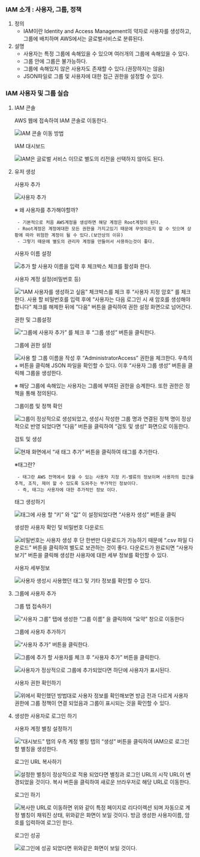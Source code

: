 
### IAM 소개 : 사용자, 그룹, 정책

1. 정의
	- IAM이란 Identity and Access Management의 약자로 사용자를 생성하고, 그룹에 배치하며 AWS에서는 글로벌서비스로 분류된다.
2. 설명
	- 사용자는 특정 그룹에 속해있을 수 있으며 여러개의 그룹에 속해있을 수 있다.
	- 그룹 안에 그룹은 불가능하다.
	- 그룹에 속해있지 않은 사용자도 존재할 수 있다.(권장하지는 않음)
	- JSON파일로 그룹 및 사용자에 대한 접근 권한을 설정할 수 있다.

### IAM 사용자 및 그룹 실습

1. IAM 콘솔

	AWS 웹에 접속하여 IAM 콘솔로 이동한다.


	![IAM 콘솔 이동 방법](https://s3.us-west-2.amazonaws.com/secure.notion-static.com/898302c9-16e6-43c4-b1cc-a4902aa78e66/Untitled.png?X-Amz-Algorithm=AWS4-HMAC-SHA256&X-Amz-Content-Sha256=UNSIGNED-PAYLOAD&X-Amz-Credential=AKIAT73L2G45EIPT3X45%2F20230828%2Fus-west-2%2Fs3%2Faws4_request&X-Amz-Date=20230828T095347Z&X-Amz-Expires=3600&X-Amz-Signature=273d386d0001f989ddce8a6d41808abe83fb4d33630ce4c2a1bc6677def2fe7f&X-Amz-SignedHeaders=host&x-id=GetObject)


	IAM 대시보드


	![IAM은 글로벌 서비스 이므로 별도의 리전을 선택하지 않아도 된다.](https://s3.us-west-2.amazonaws.com/secure.notion-static.com/35fc488c-5a44-4a34-8996-bec46487ade3/Untitled.png?X-Amz-Algorithm=AWS4-HMAC-SHA256&X-Amz-Content-Sha256=UNSIGNED-PAYLOAD&X-Amz-Credential=AKIAT73L2G45EIPT3X45%2F20230828%2Fus-west-2%2Fs3%2Faws4_request&X-Amz-Date=20230828T095347Z&X-Amz-Expires=3600&X-Amz-Signature=6807e823f54b4af551bcdd1afa0eba4fc7cebe9aeac88bda277fd97fdb477ab5&X-Amz-SignedHeaders=host&x-id=GetObject)

2. 유저 생성

	사용자 추가


	![사용자 추가](https://s3.us-west-2.amazonaws.com/secure.notion-static.com/3e88f7dc-7883-43ea-8f15-d4aa7c2e9798/Untitled.png?X-Amz-Algorithm=AWS4-HMAC-SHA256&X-Amz-Content-Sha256=UNSIGNED-PAYLOAD&X-Amz-Credential=AKIAT73L2G45EIPT3X45%2F20230828%2Fus-west-2%2Fs3%2Faws4_request&X-Amz-Date=20230828T095347Z&X-Amz-Expires=3600&X-Amz-Signature=2f85675865159e40c072a6ed3bcbee864b1a32124179026ed1f964500d6a02c5&X-Amz-SignedHeaders=host&x-id=GetObject)


	※ 왜 사용자를 추가해야할까?

		- 기본적으로 처음 AWS계정을 생성하면 해당 계정은 Root계정이 된다.
		- Root계정은 계정에대한 모든 권한을 가지고있기 때문에 무엇이든지 할 수 잇으며 상황에 따라 위험한 계정이 될 수 있다.(보안상의 이유)
		- 그렇기 때문에 별도의 관리자 계정을 만들어서 사용하는것이 좋다.

	사용자 이름 설정


	![추가 할 사용자 이름을 입력 후 체크박스 체크를 활성화 한다.](https://s3.us-west-2.amazonaws.com/secure.notion-static.com/38198285-817b-4dc4-a5ee-c37a038cc8f5/Untitled.png?X-Amz-Algorithm=AWS4-HMAC-SHA256&X-Amz-Content-Sha256=UNSIGNED-PAYLOAD&X-Amz-Credential=AKIAT73L2G45EIPT3X45%2F20230828%2Fus-west-2%2Fs3%2Faws4_request&X-Amz-Date=20230828T095347Z&X-Amz-Expires=3600&X-Amz-Signature=0668821a69b37f08d7af2328749aa67595a1db19fa91a0162c6a345578a4fe19&X-Amz-SignedHeaders=host&x-id=GetObject)


	사용자 계정 설정(비밀번호 등)


	![“IAM 사용자를 생성하고 싶음” 체크박스를 체크 후 “사용자 지정 암호” 를 체크한다.
	사용 할 비밀번호를 입력 후에 “사용자는 다음 로그인 시 새 암호를 생성해야 합니다” 체크를 해제한 뒤에 ”다음” 버튼을 클릭하여 권한 설정 화면으로 넘어간다.](https://s3.us-west-2.amazonaws.com/secure.notion-static.com/09447976-6436-4beb-83aa-e4d6048cf5fb/Untitled.png?X-Amz-Algorithm=AWS4-HMAC-SHA256&X-Amz-Content-Sha256=UNSIGNED-PAYLOAD&X-Amz-Credential=AKIAT73L2G45EIPT3X45%2F20230828%2Fus-west-2%2Fs3%2Faws4_request&X-Amz-Date=20230828T095347Z&X-Amz-Expires=3600&X-Amz-Signature=a7a01eb8abf5fbdc0fae70685cf32efe44fbf67c35f0f4d9f8ed9ab26335fc2f&X-Amz-SignedHeaders=host&x-id=GetObject)


	권한 및 그룹설정


	![“그룹에 사용자 추가” 를 체크 후 “그룹 생성” 버튼을 클릭한다.](https://s3.us-west-2.amazonaws.com/secure.notion-static.com/37a1392c-abce-4786-88c0-a3b0d3d48a9b/Untitled.png?X-Amz-Algorithm=AWS4-HMAC-SHA256&X-Amz-Content-Sha256=UNSIGNED-PAYLOAD&X-Amz-Credential=AKIAT73L2G45EIPT3X45%2F20230828%2Fus-west-2%2Fs3%2Faws4_request&X-Amz-Date=20230828T095347Z&X-Amz-Expires=3600&X-Amz-Signature=cf03a2617b35c6cbd834a0b828dfe2d7d47b64e6ed7ce76e5fd7a1de05abfa7b&X-Amz-SignedHeaders=host&x-id=GetObject)


	그룹에 권한 설정


	![사용 할 그룹 이름을 작성 후 “AdministratorAccess” 권한을 체크한다. 우측의 + 버튼을 클릭해 JSON 파일을 확인할 수 있다. 이후 “사용자 그룹 생성” 버튼을 클릭해 그룹을 생성한다.](https://s3.us-west-2.amazonaws.com/secure.notion-static.com/8776799a-3b66-473e-9764-b1796940fe18/Untitled.png?X-Amz-Algorithm=AWS4-HMAC-SHA256&X-Amz-Content-Sha256=UNSIGNED-PAYLOAD&X-Amz-Credential=AKIAT73L2G45EIPT3X45%2F20230828%2Fus-west-2%2Fs3%2Faws4_request&X-Amz-Date=20230828T095347Z&X-Amz-Expires=3600&X-Amz-Signature=62bfb86205a72a70e31d51067ce1496046194a84191df64ee964147dadc7b1cd&X-Amz-SignedHeaders=host&x-id=GetObject)


	※ 해당 그룹에 속해있는 사용자는 그룹에 부여된 권한을 승계한다. 또한 권한은 정책을 통해 정의된다.


	그룹이름 및 정책 확인


	![그룹이 정상적으로 생성되었고, 생성시 작성한 그룹 명과 연결된 정책 명이 정상적으로 반영 되었다면  “다음” 버튼을 클릭하여 “검토 및 생성” 화면으로 이동한다.](https://s3.us-west-2.amazonaws.com/secure.notion-static.com/f253fde1-3b46-4270-a4bb-5d9a3b08c9f3/Untitled.png?X-Amz-Algorithm=AWS4-HMAC-SHA256&X-Amz-Content-Sha256=UNSIGNED-PAYLOAD&X-Amz-Credential=AKIAT73L2G45EIPT3X45%2F20230828%2Fus-west-2%2Fs3%2Faws4_request&X-Amz-Date=20230828T095347Z&X-Amz-Expires=3600&X-Amz-Signature=e7e06f83faf0c919a78ab2eb23b22a6a8dcd3269b9617b3a6634989a87f55afe&X-Amz-SignedHeaders=host&x-id=GetObject)


	검토 및 생성


	![현재 화면에서 “새 태그 추가” 버튼을 클릭하여 태그를 추가한다.](https://s3.us-west-2.amazonaws.com/secure.notion-static.com/d0682e42-12b8-4e16-82df-ff8752009075/Untitled.png?X-Amz-Algorithm=AWS4-HMAC-SHA256&X-Amz-Content-Sha256=UNSIGNED-PAYLOAD&X-Amz-Credential=AKIAT73L2G45EIPT3X45%2F20230828%2Fus-west-2%2Fs3%2Faws4_request&X-Amz-Date=20230828T095347Z&X-Amz-Expires=3600&X-Amz-Signature=6a201de61a2e9e203f2eee2b704d3b3fc5f42970e20f01dab967c53b191f4c18&X-Amz-SignedHeaders=host&x-id=GetObject)


	※태그란?

		- 태그란 AWS 전역에서 찾을 수 있는 사용자 지정 키-밸류의 정보이며 사용자의 접근을 추적, 조직, 제어 할 수 있도록 도와주는 부가적인 정보이다.
		- 즉, 태그는 사용자에 대한 추가적인 정보 이다.

	태그 생성하기


	![태그에 사용 할 “키” 와 “값” 이 설정되었다면 “사용자 생성” 버튼을 클릭](https://s3.us-west-2.amazonaws.com/secure.notion-static.com/cadeebdc-f2b1-4aa4-a519-0c969156587e/Untitled.png?X-Amz-Algorithm=AWS4-HMAC-SHA256&X-Amz-Content-Sha256=UNSIGNED-PAYLOAD&X-Amz-Credential=AKIAT73L2G45EIPT3X45%2F20230828%2Fus-west-2%2Fs3%2Faws4_request&X-Amz-Date=20230828T095347Z&X-Amz-Expires=3600&X-Amz-Signature=e5fd943f5900e8732f944a2dc287df5246e77dbad73786ef5b09391617360188&X-Amz-SignedHeaders=host&x-id=GetObject)


	생성한 사용자 확인 및 비밀번호 다운로드


	![비밀번호는 사용자 생성 후 단 한번만 다운로드가 가능하기 때문에 “.csv 파일 다운로드” 버튼을 클릭하여 별도로 보관하는 것이 좋다. 다운로드가 완료되면 “사용자 보기” 버튼을 클릭해 생성한 사용자에 대한 세부 정보를 확인할 수 있다.](https://s3.us-west-2.amazonaws.com/secure.notion-static.com/102361d6-dd30-4c2c-bdf1-3b9d3c7b0ae8/Untitled.png?X-Amz-Algorithm=AWS4-HMAC-SHA256&X-Amz-Content-Sha256=UNSIGNED-PAYLOAD&X-Amz-Credential=AKIAT73L2G45EIPT3X45%2F20230828%2Fus-west-2%2Fs3%2Faws4_request&X-Amz-Date=20230828T095347Z&X-Amz-Expires=3600&X-Amz-Signature=2b036a52d228f9b8a9db07d6620496711efad694f8bee94b1dab383162f919bb&X-Amz-SignedHeaders=host&x-id=GetObject)


	사용자 세부정보


	![사용자 생성시 사용했던 태그 및 기타 정보를 확인할 수 있다.](https://s3.us-west-2.amazonaws.com/secure.notion-static.com/9a26c4a9-9db5-4385-bbd5-edeb4b43a050/Untitled.png?X-Amz-Algorithm=AWS4-HMAC-SHA256&X-Amz-Content-Sha256=UNSIGNED-PAYLOAD&X-Amz-Credential=AKIAT73L2G45EIPT3X45%2F20230828%2Fus-west-2%2Fs3%2Faws4_request&X-Amz-Date=20230828T095347Z&X-Amz-Expires=3600&X-Amz-Signature=1094b193950ff9fd1785b5d3ef05bf6ce1ec3e50a58cde9c186e05f0266a91eb&X-Amz-SignedHeaders=host&x-id=GetObject)

3. 그룹에 사용자 추가

	그룹 탭 접속하기


	![“사용자 그룹” 탭에 생성한 “그룹 이름” 을 클릭하여 “요약” 창으로 이동한다](https://s3.us-west-2.amazonaws.com/secure.notion-static.com/3c57f0a5-9f9e-4daf-9fa8-b96cc4ab03a0/Untitled.png?X-Amz-Algorithm=AWS4-HMAC-SHA256&X-Amz-Content-Sha256=UNSIGNED-PAYLOAD&X-Amz-Credential=AKIAT73L2G45EIPT3X45%2F20230828%2Fus-west-2%2Fs3%2Faws4_request&X-Amz-Date=20230828T095349Z&X-Amz-Expires=3600&X-Amz-Signature=811084369f533c6ada8ccf5a8796266b8520b9d5ab1301f854548896d1aceabb&X-Amz-SignedHeaders=host&x-id=GetObject)


	그룹에 사용자 추가하기


	![“사용자 추가” 버튼을 클릭한다.](https://s3.us-west-2.amazonaws.com/secure.notion-static.com/97e9ca10-1837-47bc-a12f-d32a21d2c153/Untitled.png?X-Amz-Algorithm=AWS4-HMAC-SHA256&X-Amz-Content-Sha256=UNSIGNED-PAYLOAD&X-Amz-Credential=AKIAT73L2G45EIPT3X45%2F20230828%2Fus-west-2%2Fs3%2Faws4_request&X-Amz-Date=20230828T095349Z&X-Amz-Expires=3600&X-Amz-Signature=544477c7f6103915f46f0ad64ba02a61a1dd0c3399b38daa8b0e2b521947083e&X-Amz-SignedHeaders=host&x-id=GetObject)


	![그룹에 추가 할 사용자를 체크 후 “사용자 추가” 버튼을 클릭한다.](https://s3.us-west-2.amazonaws.com/secure.notion-static.com/c86a973b-f14f-4fb9-9901-3fc57c5b4923/Untitled.png?X-Amz-Algorithm=AWS4-HMAC-SHA256&X-Amz-Content-Sha256=UNSIGNED-PAYLOAD&X-Amz-Credential=AKIAT73L2G45EIPT3X45%2F20230828%2Fus-west-2%2Fs3%2Faws4_request&X-Amz-Date=20230828T095349Z&X-Amz-Expires=3600&X-Amz-Signature=c2d2d52aa3469fc79a4c7a0d46865db673355db7f1223c02599390acf3c534a9&X-Amz-SignedHeaders=host&x-id=GetObject)


	![사용자가 정상적으로 그룹에 추가되었다면 하단에 사용자가 표시된다.](https://s3.us-west-2.amazonaws.com/secure.notion-static.com/00331435-5d35-4c0d-aa74-862f5df85bfa/Untitled.png?X-Amz-Algorithm=AWS4-HMAC-SHA256&X-Amz-Content-Sha256=UNSIGNED-PAYLOAD&X-Amz-Credential=AKIAT73L2G45EIPT3X45%2F20230828%2Fus-west-2%2Fs3%2Faws4_request&X-Amz-Date=20230828T095349Z&X-Amz-Expires=3600&X-Amz-Signature=2b2f6bcc741ab13f2b1d5cb03cedd2c271fc676441d08c2505a93cc2ce535c27&X-Amz-SignedHeaders=host&x-id=GetObject)


	사용자 권한 확인하기


	![위에서 확인했던 방법대로 사용자 정보를 확인해보면 방금 전과 다르게 사용자 권한에 그룹 정책이 연결 되었음과 그룹이 표시되는 것을 확인할 수 있다.](https://s3.us-west-2.amazonaws.com/secure.notion-static.com/c77d7556-6f75-407f-9138-3fff7ad2c5e7/Untitled.png?X-Amz-Algorithm=AWS4-HMAC-SHA256&X-Amz-Content-Sha256=UNSIGNED-PAYLOAD&X-Amz-Credential=AKIAT73L2G45EIPT3X45%2F20230828%2Fus-west-2%2Fs3%2Faws4_request&X-Amz-Date=20230828T095349Z&X-Amz-Expires=3600&X-Amz-Signature=a510cb07ac190902d647b4f6cf0dc57582ae2322df9dcd0841af2ed6f5e3ae4b&X-Amz-SignedHeaders=host&x-id=GetObject)

1. 생성한 사용자로 로그인 하기

	사용자 계정 별칭 설정하기


	![“대시보드” 탭의 우측 계정 별칭 탭의 “생성” 버튼을 클릭하여 IAM으로 로그인 할 별칭을 생성한다.](https://s3.us-west-2.amazonaws.com/secure.notion-static.com/5ffd4c94-438d-4d25-a116-7d4626a87386/Untitled.png?X-Amz-Algorithm=AWS4-HMAC-SHA256&X-Amz-Content-Sha256=UNSIGNED-PAYLOAD&X-Amz-Credential=AKIAT73L2G45EIPT3X45%2F20230828%2Fus-west-2%2Fs3%2Faws4_request&X-Amz-Date=20230828T095350Z&X-Amz-Expires=3600&X-Amz-Signature=52932741b42c2951d25190dfa34a2aea07eb8f5a618aead5ebbd732bae40a5c0&X-Amz-SignedHeaders=host&x-id=GetObject)


	로그인 URL 복사하기


	![설정한 별칭이 정상적으로 적용 되었다면 별칭과 로그인 URL의 시작 URL이 변경되었을 것이다.
	복사 버튼을 클릭하여 새로운 브라우저로 해당 URL로 이동한다.](https://s3.us-west-2.amazonaws.com/secure.notion-static.com/e80e5ad0-8e2d-4526-bd70-69498b7913e4/Untitled.png?X-Amz-Algorithm=AWS4-HMAC-SHA256&X-Amz-Content-Sha256=UNSIGNED-PAYLOAD&X-Amz-Credential=AKIAT73L2G45EIPT3X45%2F20230828%2Fus-west-2%2Fs3%2Faws4_request&X-Amz-Date=20230828T095349Z&X-Amz-Expires=3600&X-Amz-Signature=abe1f60b377718cbd27941d4e9294cb45f34a1d59374763ee04d90110a75ef07&X-Amz-SignedHeaders=host&x-id=GetObject)


	로그인 하기


	![복사한 URL로 이동하면 위와 같이 특정 페이지로 리다이렉션 되며 자동으로 계정 별칭이 채워진 상태, 위와같은 화면이 보일 것이다. 방금 생성한 사용자이름, 암호를 입력하여 로그인 한다.](https://s3.us-west-2.amazonaws.com/secure.notion-static.com/1026750c-f5c9-4b4b-b96b-ff0bf80fa093/Untitled.png?X-Amz-Algorithm=AWS4-HMAC-SHA256&X-Amz-Content-Sha256=UNSIGNED-PAYLOAD&X-Amz-Credential=AKIAT73L2G45EIPT3X45%2F20230828%2Fus-west-2%2Fs3%2Faws4_request&X-Amz-Date=20230828T095349Z&X-Amz-Expires=3600&X-Amz-Signature=ebe8e1e387f4d41773a95f9a668804bc0c48b0be651e1da8f542e9f2afee2d6f&X-Amz-SignedHeaders=host&x-id=GetObject)


	로그인 성공


	![로그인에 성공 되었다면 위와같은 화면이 보일 것이다. ](https://s3.us-west-2.amazonaws.com/secure.notion-static.com/0c1de681-2f2a-461a-9e74-68d18903bc28/Untitled.png?X-Amz-Algorithm=AWS4-HMAC-SHA256&X-Amz-Content-Sha256=UNSIGNED-PAYLOAD&X-Amz-Credential=AKIAT73L2G45EIPT3X45%2F20230828%2Fus-west-2%2Fs3%2Faws4_request&X-Amz-Date=20230828T095349Z&X-Amz-Expires=3600&X-Amz-Signature=6521e883d160a060ba6b690fef4eb7e2b2349e57586719277d2f9ddeccef7b33&X-Amz-SignedHeaders=host&x-id=GetObject)

